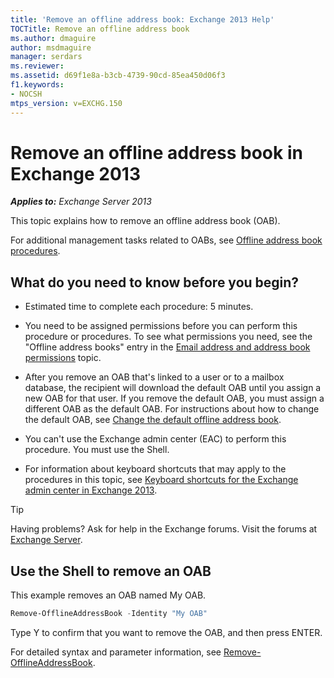 ```yaml
---
title: 'Remove an offline address book: Exchange 2013 Help'
TOCTitle: Remove an offline address book
ms.author: dmaguire
author: msdmaguire
manager: serdars
ms.reviewer:
ms.assetid: d69f1e8a-b3cb-4739-90cd-85ea450d06f3
f1.keywords:
- NOCSH
mtps_version: v=EXCHG.150
---
```


# Remove an offline address book in Exchange 2013

_**Applies to:** Exchange Server 2013_

This topic explains how to remove an offline address book (OAB).

For additional management tasks related to OABs, see [Offline address book procedures](offline-address-book-procedures-exchange-2013-help.md).

## What do you need to know before you begin?

- Estimated time to complete each procedure: 5 minutes.

- You need to be assigned permissions before you can perform this procedure or procedures. To see what permissions you need, see the "Offline address books" entry in the [Email address and address book permissions](email-address-and-address-book-permissions-exchange-2013-help.md) topic.

- After you remove an OAB that's linked to a user or to a mailbox database, the recipient will download the default OAB until you assign a new OAB for that user. If you remove the default OAB, you must assign a different OAB as the default OAB. For instructions about how to change the default OAB, see [Change the default offline address book](change-default-offline-address-book-exchange-2013-help.md).

- You can't use the Exchange admin center (EAC) to perform this procedure. You must use the Shell.

- For information about keyboard shortcuts that may apply to the procedures in this topic, see [Keyboard shortcuts for the Exchange admin center in Exchange 2013](keyboard-shortcuts-in-the-exchange-admin-center-2013-help.md).

> [!TIP]
> Having problems? Ask for help in the Exchange forums. Visit the forums at [Exchange Server](https://social.technet.microsoft.com/forums/office/home?category=exchangeserver).

## Use the Shell to remove an OAB

This example removes an OAB named My OAB.

```powershell
Remove-OfflineAddressBook -Identity "My OAB"
```

Type Y to confirm that you want to remove the OAB, and then press ENTER.

For detailed syntax and parameter information, see [Remove-OfflineAddressBook](https://docs.microsoft.com/powershell/module/exchange/remove-offlineaddressbook).
